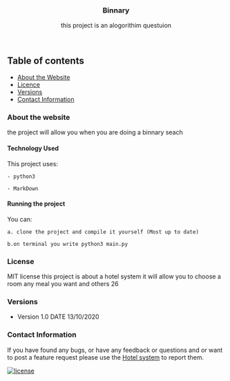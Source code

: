 <p align="center">
  <a href="https://github.com/yourUserName/YourProjectName">
  </a>
  <h3 align="center">Binnary</h3>

  <p align="center">
    this project is an alogorithim questuion
    </p>
</p>

<br>


## Table of contents
- [About the Website](#about-the-website)
- [Licence](#license)
- [Versions](#versions)
- [Contact Information](#contact-information)



### About the website
the project will allow you when you are doing a binnary seach
#### Technology Used
This project uses:

    - python3
    
    - MarkDown

#### Running the project

You can:

    a. clone the project and compile it yourself (Most up to date)
    
    b.on terminal you write python3 main.py

### License
MIT license
this project is about a hotel system it will allow you to choose a room any meal you want and others
26

### Versions
* Version 1.0  DATE 13/10/2020



### Contact Information

If you have found any bugs, or have any feedback or questions and or want to post a feature request please use the [Hotel system](https://github.com/mallimuondu/Hotel-system/issues) to report them.


[![license](https://img.shields.io/github/license/mashape/apistatus.svg?style=for-the-badge)](https://github.com/tamzi/ReadMe-MasterTemplates/blob/master/LICENSE)
